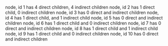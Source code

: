 node, id 1 has 4 direct children, 4 indirect children
node, id 2 has 1 direct child, 0 indirect children
node, id 3 has 0 direct and indirect children
node, id 4 has 1 direct child, and 1 indirect child
node, id 5 has 0 direct and indirect children
node, id 6 has 1 direct child and 0 indirect children
node, id 7 has 0 direct and indirect children
node, id 8 has 1 direct child and 1 indirect child
node, id 9 has 1 direct child and 0 indirect children
node, id 10 has 0 direct and indirect children
